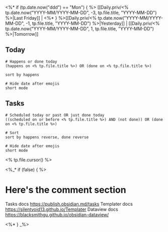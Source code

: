 <%* if (tp.date.now("ddd") == "Mon") { %>
[[Daily.priv/<% tp.date.now("YYYY-MM/YYYY-MM-DD", -3, tp.file.title, "YYYY-MM-DD") %>|Last Friday]] | <%* } %>[[Daily.priv/<% tp.date.now("YYYY-MM/YYYY-MM-DD", -1, tp.file.title, "YYYY-MM-DD") %>|Yesterday]] | [[Daily.priv/<% tp.date.now("YYYY-MM/YYYY-MM-DD", 1, tp.file.title, "YYYY-MM-DD") %>|Tomorrow]]

## Today
```<%* if (tp.file.title != "daily") { %>tasks<%* } %>
# Happens or done today
(happens on <% tp.file.title %>) OR (done on <% tp.file.title %>)

sort by happens

# Hide date after emojis
short mode
```

## Tasks
```<%* if (tp.file.title != "daily") { %>tasks<%* } %>
# Scheduled today or past OR just done today
((scheduled on or before <% tp.file.title %>) AND (not done)) OR (done on <% tp.file.title %>)

# Sort
sort by happens reverse, done reverse

# Hide date after emojis
short mode
```

<% tp.file.cursor() %>

<%_* if (false) { %>
# Here's the comment section

Tasks docs https://publish.obsidian.md/tasks
Templater docs https://silentvoid13.github.io/Templater
Dataview docs https://blacksmithgu.github.io/obsidian-dataview/

<%* } _%>